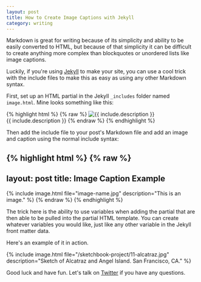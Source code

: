 ```yaml
---
layout: post
title: How to Create Image Captions with Jekyll
category: writing
---
```


Markdown is great for writing because of its simplicity and ability to be easily converted to HTML, but because of that simplicity it can be difficult to create anything more complex than blockquotes or unordered lists like image captions.

Luckily, if you're using [Jekyll](http://jekyllrb.com) to make your site, you can use a cool trick with the include files to make this as easy as using any other Markdown syntax.

First, set up an HTML partial in the Jekyll `_includes` folder named `image.html`. Mine looks something like this:

{% highlight html %}
{% raw %}
<img src="/img/{{ include.file }}" alt="{{ include.description }}">  
<span class="caption">{{ include.description }}</span>
{% endraw %}
{% endhighlight %}

Then add the include file to your post's Markdown file and add an image and caption using the normal include syntax:

{% highlight html %}
{% raw %}
---
layout: post
title: Image Caption Example
---

{% include image.html file="image-name.jpg" description="This is an image." %}
{% endraw %}
{% endhighlight %}

The trick here is the ability to use variables when adding the partial that are then able to be pulled into the partial HTML template. You can create whatever variables you would like, just like any other variable in the Jekyll front matter data.

Here's an example of it in action.

{% include image.html file="/sketchbook-project/11-alcatraz.jpg" description="Sketch of Alcatraz and Angel Island. San Francisco, CA." %}

Good luck and have fun. Let's talk on [Twitter](http://twitter.com/kev_mcg) if you have any questions.
